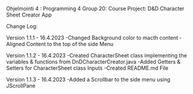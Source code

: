 Ohjelmointi 4 : Programming 4
Group 20: 
Course Project: D&D Character Sheet Creator App

Change Log:


Version 1.1.1 - 16.4.2023
-Changed Background color to macth content
-Aligned Content to the top of the side Menu

Version 1.1.2 - 16.4.2023
-Created CharacterSheet class implementing the variables & functions from DnDCharacterCreator.java
-Added Getters & Setters for CharacterSheet class Inputs
-Created README.md File 

Version 1.1.3 - 16.4.2023
-Added a Scrollbar to the side menu using JScrollPane





